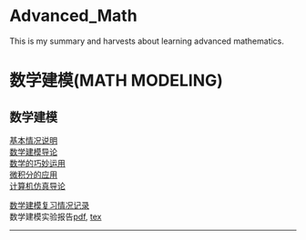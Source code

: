 # Advanced_Math
This is my summary and harvests about learning advanced mathematics.

# 数学建模(MATH MODELING)
## 数学建模
[基本情况说明](./Math_Modeling/Math_Modeling/README.md)                
[数学建模导论](./Math_Modeling/Math_Modeling/Introduction.md)                                   
[数学的巧妙运用](./Math_Modeling/Math_Modeling/数学的巧妙运用.md)                              
[微积分的应用](./Math_Modeling/Math_Modeling/微积分的应用.md)                                          
[计算机仿真导论](./Math_Modeling/Math_Modeling/计算机仿真简介.md)

[数学建模复习情况记录](./Math_Modeling/Math_Modeling/数学建模复习情况记录.md)                         
数学建模实验报告[pdf](./Math_Modeling/Math_Modeling/数学建模实验报告.pdf), [tex](./Math_Modeling/Math_Modeling/数学建模实验报告.tex)            

-------------------------------------------

